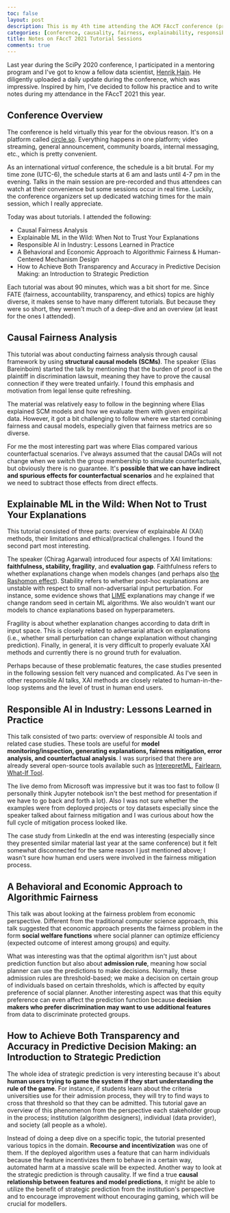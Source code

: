 ```yaml
---
toc: false
layout: post
description: This is my 4th time attending the ACM FAccT conference (previously called ACM FAT). This year, due to the pandemic, the conference is held virtual. Starting from today, I will upload a summary of each day in a short post. This post summarizes the tutorials I attended today.
categories: [conference, causality, fairness, explainability, responsible AI, ML]
title: Notes on FAccT 2021 Tutorial Sessions
comments: true
---
```


Last year during the SciPy 2020 conference, I participated in a mentoring program and I've got to know a fellow data scientist, [Henrik Hain](https://twitter.com/MrHenHan). He diligently uploaded a daily update during the conference, which was impressive. Inspired by him, I've decided to follow his practice and to write notes during my attendance in the FAccT 2021 this year.

## Conference Overview

The conference is held virtually this year for the obvious reason. It's on a platform called [circle.so](https://circle.so/). Everything happens in one platform; video streaming, general announcement, community boards, internal messaging, etc., which is pretty convenient.

As an international *virtual* conference, the schedule is a bit brutal. For my time zone (UTC-6), the schedule starts at 6 am and lasts until 4-7 pm in the evening. Talks in the main session are pre-recorded and thus attendees can watch at their convenience but some sessions occur in real time. Luckily, the conference organizers set up dedicated watching times for the main session, which I really appreciate.

Today was about tutorials. I attended the following:
- Causal Fairness Analysis
- Explainable ML in the Wild:  When Not to Trust Your Explanations
- Responsible AI in Industry: Lessons Learned in Practice
- A Behavioral and Economic Approach to Algorithmic Fairness & Human-Centered Mechanism Design
- How to Achieve Both Transparency and Accuracy in Predictive Decision Making:  an Introduction to Strategic Prediction

Each tutorial was about 90 minutes, which was a bit short for me. Since FATE (fairness, accountability, transparency, and ethics) topics are highly diverse, it makes sense to have many different tutorials. But because they were so short, they weren't much of a deep-dive and an overview (at least for the ones I attended).

## Causal Fairness Analysis

This tutorial was about conducting fairness analysis through causal framework by using **structural causal models (SCMs)**. The speaker (Elias Bareinboim) started the talk by mentioning that the burden of proof is on the plaintiff in discrimination lawsuit, meaning they have to prove the causal connection if they were treated unfairly. I found this emphasis and motivation from legal lense quite refreshing.

The material was relatively easy to follow in the beginning where Elias explained SCM models and how we evaluate them with given empirical data. However, it got a bit challenging to follow where we started combining fairness and causal models, especially given that fairness metrics are so diverse.

For me the most interesting part was where Elias compared various counterfactual scenarios. I've always assumed that the causal DAGs will not change when we switch the group membership to simulate counterfactuals, but obviously there is no guarantee. It's **possible that we can have indirect and spurious effects for counterfactual scenarios** and he explained that we need to subtract those effects from direct effects.

## Explainable ML in the Wild:  When Not to Trust Your Explanations

This tutorial consisted of three parts: overview of explainable AI (XAI) methods, their limitations and ethical/practical challenges. I found the second part most interesting.

The speaker (Chirag Agarwal) introduced four aspects of XAI limitations: **faithfulness, stability, fragility**, and **evaluation gap**. Faithfulness refers to whether explanations change when models changes (and perhaps also [the Rashomon effect](https://dl.acm.org/doi/abs/10.1145/3351095.3372836)). Stability refers to whether post-hoc explanations are unstable with respect to small non-adversarial input perturbation. For instance, some evidence shows that [LIME](https://arxiv.org/abs/1602.04938) explanations may change if we change random seed in certain ML algorithms. We also wouldn't want our models to chance explanations based on hyperparameters.

Fragility is about whether explanation changes according to data drift in input space. This is closely related to adversarial attack on explanations (i.e., whether small perturbation can change explanation without changing prediction). Finally, in general, it is very difficult to properly evaluate XAI methods and currently there is no ground truth for evaluation.

Perhaps because of these problematic features, the case studies presented in the following session felt very nuanced and complicated. As I've seen in other responsible AI talks, XAI methods are closely related to human-in-the-loop systems and the level of trust in human end users.

## Responsible AI in Industry: Lessons Learned in Practice

This talk consisted of two parts: overview of responsible AI tools and related case studies. These tools are useful for **model monitoring/inspection, generating explanations, fairness mitigation, error analysis, and counterfactual analysis**. I was surprised that there are already several open-source tools available such as [InterepretML](https://interpret.ml/), [Fairlearn](https://fairlearn.org/), [What-If Tool](https://pair-code.github.io/what-if-tool/).

The live demo from Microsoft was impressive but it was too fast to follow (I personally think Jupyter notebook isn't the best method for presentation if we have to go back and forth a lot). Also I was not sure whether the examples were from deployed projects or toy datasets especially since the speaker talked about fairness mitigation and I was curious about how the full cycle of mitigation process looked like.

The case study from LinkedIn at the end was interesting (especially since they presented similar material last year at the same conference) but it felt somewhat disconnected for the same reason I just mentioned above; I wasn't sure how human end users were involved in the fairness mitigation process.

## A Behavioral and Economic Approach to Algorithmic Fairness

This talk was about looking at the fairness problem from economic perspective. Different from the traditional computer science approach, this talk suggested that economic approach presents the fairness problem in the form **social welfare functions** where social planner can optimize efficiency (expected outcome of interest among groups) and equity.

What was interesting was that the optimal algorithm isn't just about prediction function but also about **admission rule**, meaning how social planner can use the predictions to make decisions. Normally, these admission rules are threshold-based; we make a decision on certain group of individuals based on certain thresholds, which is affected by equity preference of social planner. Another interesting aspect was that this equity preference can even affect the prediction function because **decision makers who prefer discrimination may want to use additional features** from data to discriminate protected groups.

## How to Achieve Both Transparency and Accuracy in Predictive Decision Making: an Introduction to Strategic Prediction

The whole idea of strategic prediction is very interesting because it's about **human users trying to game the system if they start understanding the rule of the game**. For instance, if students learn about the criteria universities use for their admission process, they will try to find ways to cross that threshold so that they can be admitted. This tutorial gave an overview of this phenomenon from the perspective each stakeholder group in the process; institution (algorithm designers), individual (data provider), and society (all people as a whole).

Instead of doing a deep dive on a specific topic, the tutorial presented various topics in the domain. **Recourse and incentivization** was one of them. If the deployed algorithm uses a feature that can harm individuals because the feature incentivizes them to behave in a certain way, automated harm at a massive scale will be expected. Another way to look at the strategic prediction is through causality. If we find a true **causal relationship between features and model predictions**, it might be able to utilize the benefit of strategic prediction from the institution's perspective and to encourage improvement without encouraging gaming, which will be crucial for modellers.
